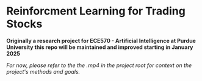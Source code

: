 # Reinforcment Learning for Trading Stocks

**Originally a research project for ECE570 - Artificial Intelligence at Purdue University this repo will be maintained and improved starting in January 2025**

_For now, please refer to the the .mp4 in the project root for context on the project's methods and goals._

